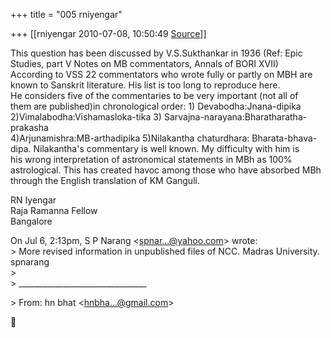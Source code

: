 +++
title = "005 rniyengar"

+++
[[rniyengar	2010-07-08, 10:50:49 [Source](https://groups.google.com/g/bvparishat/c/D50J3bNjgEc)]]



This question has been discussed by V.S.Sukthankar in 1936 (Ref: Epic  
Studies, part V Notes on MB commentators, Annals of BORI XVII)  
According to VSS 22 commentators who wrote fully or partly on MBH are  
known to Sanskrit literature. His list is too long to reproduce here.  
He considers five of the commentaries to be very important (not all of  
them are published)in chronological order: 1) Devabodha:Jnana-dipika  
2)Vimalabodha:Vishamasloka-tika 3) Sarvajna-narayana:Bharatharatha-  
prakasha  
4)Arjunamishra:MB-arthadipika 5)Nilakantha chaturdhara: Bharata-bhava-  
dipa. Nilakantha's commentary is well known. My difficulty with him is  
his wrong interpretation of astronomical statements in MBh as 100%  
astrological. This has created havoc among those who have absorbed MBh  
through the English translation of KM Ganguli.

RN Iyengar  
Raja Ramanna Fellow  
Bangalore

On Jul 6, 2:13pm, S P Narang \<[spnar...@yahoo.com]()\> wrote:  
\> More revised information in unpublished files of NCC. Madras University. spnarang  
\>  
\> \_\_\_\_\_\_\_\_\_\_\_\_\_\_\_\_\_\_\_\_\_\_\_\_\_\_\_\_\_\_\_\_  

\> From: hn bhat \<[hnbha...@gmail.com]()\>



